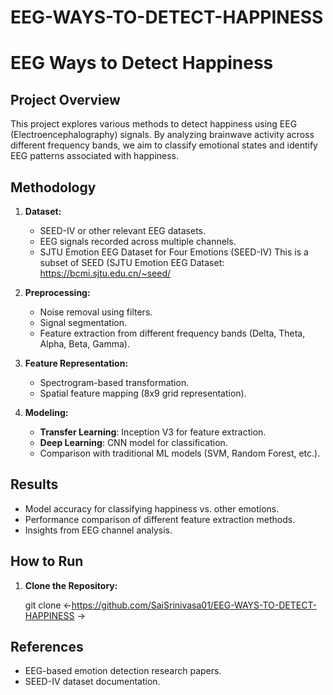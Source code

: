  # EEG-WAYS-TO-DETECT-HAPPINESS
# EEG Ways to Detect Happiness

##  Project Overview
This project explores various methods to detect happiness using EEG (Electroencephalography) signals. By analyzing brainwave activity across different frequency bands, we aim to classify emotional states and identify EEG patterns associated with happiness.

##  Methodology
1. **Dataset:**
   - SEED-IV or other relevant EEG datasets.
   - EEG signals recorded across multiple channels.
   - SJTU Emotion EEG Dataset for Four Emotions (SEED-IV) This is a subset of SEED (SJTU Emotion EEG Dataset: https://bcmi.sjtu.edu.cn/~seed/

2. **Preprocessing:**
   - Noise removal using filters.
   - Signal segmentation.
   - Feature extraction from different frequency bands (Delta, Theta, Alpha, Beta, Gamma).

3. **Feature Representation:**
   - Spectrogram-based transformation.
   - Spatial feature mapping (8x9 grid representation).

4. **Modeling:**
   - **Transfer Learning**: Inception V3 for feature extraction.
   - **Deep Learning**: CNN model for classification.
   - Comparison with traditional ML models (SVM, Random Forest, etc.).

## Results
- Model accuracy for classifying happiness vs. other emotions.
- Performance comparison of different feature extraction methods.
- Insights from EEG channel analysis.

##  How to Run
1. **Clone the Repository:**
   
   git clone <-https://github.com/SaiSrinivasa01/EEG-WAYS-TO-DETECT-HAPPINESS ->

##  References
- EEG-based emotion detection research papers.
- SEED-IV dataset documentation.


